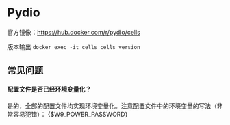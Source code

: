 # Pydio

官方镜像：https://hub.docker.com/r/pydio/cells

版本输出 `docker exec -it cells cells version`

## 常见问题

#### 配置文件是否已经环境变量化？

是的，全部的配置文件均实现环境变量化。注意配置文件中的环境变量的写法（非常容易犯错）： {$W9_POWER_PASSWORD}

